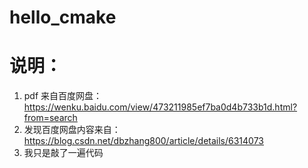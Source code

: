 # hello_cmake
# 说明：
1. pdf 来自百度网盘：https://wenku.baidu.com/view/473211985ef7ba0d4b733b1d.html?from=search
2. 发现百度网盘内容来自：https://blog.csdn.net/dbzhang800/article/details/6314073
3. 我只是敲了一遍代码
